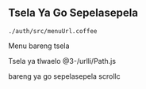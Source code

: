 ## Tsela Ya Go Sepelasepela

`./auth/src/menuUrl.coffee`

Menu bareng tsela

Tsela ya tlwaelo
@3-/urlli/Path.js

bareng ya go sepelasepela
scrollc